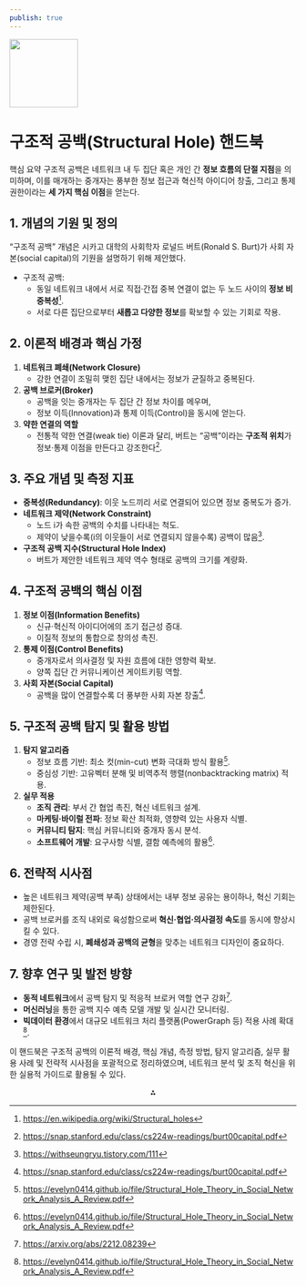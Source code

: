 ```yaml
---
publish: true
---
```


<img src="https://r2cdn.perplexity.ai/pplx-full-logo-primary-dark%402x.png" class="logo" width="120"/>

# 구조적 공백(Structural Hole) 핸드북

핵심 요약
구조적 공백은 네트워크 내 두 집단 혹은 개인 간 **정보 흐름의 단절 지점**을 의미하며, 이를 매개하는 중개자는 풍부한 정보 접근과 혁신적 아이디어 창출, 그리고 통제 권한이라는 **세 가지 핵심 이점**을 얻는다.

## 1. 개념의 기원 및 정의

“구조적 공백” 개념은 시카고 대학의 사회학자 로널드 버트(Ronald S. Burt)가 사회 자본(social capital)의 기원을 설명하기 위해 제안했다.

- 구조적 공백:
    - 동일 네트워크 내에서 서로 직접·간접 중복 연결이 없는 두 노드 사이의 **정보 비중복성**[^1].
    - 서로 다른 집단으로부터 **새롭고 다양한 정보**를 확보할 수 있는 기회로 작용.


## 2. 이론적 배경과 핵심 가정

1) **네트워크 폐쇄(Network Closure)**
    - 강한 연결이 조밀히 맺힌 집단 내에서는 정보가 균질하고 중복된다.
2) **공백 브로커(Broker)**
    - 공백을 잇는 중개자는 두 집단 간 정보 차이를 메우며,
    - 정보 이득(Innovation)과 통제 이득(Control)을 동시에 얻는다.
3) **약한 연결의 역할**
    - 전통적 약한 연결(weak tie) 이론과 달리, 버트는 “공백”이라는 **구조적 위치**가 정보·통제 이점을 만든다고 강조한다[^2].

## 3. 주요 개념 및 측정 지표

- **중복성(Redundancy)**: 이웃 노드끼리 서로 연결되어 있으면 정보 중복도가 증가.
- **네트워크 제약(Network Constraint)**
    - 노드 i가 속한 공백의 수치를 나타내는 척도.
    - 제약이 낮을수록(i의 이웃들이 서로 연결되지 않을수록) 공백이 많음[^3].
- **구조적 공백 지수(Structural Hole Index)**
    - 버트가 제안한 네트워크 제약 역수 형태로 공백의 크기를 계량화.


## 4. 구조적 공백의 핵심 이점

1) **정보 이점(Information Benefits)**
    - 신규·혁신적 아이디어에의 조기 접근성 증대.
    - 이질적 정보의 통합으로 창의성 촉진.
2) **통제 이점(Control Benefits)**
    - 중개자로서 의사결정 및 자원 흐름에 대한 영향력 확보.
    - 양쪽 집단 간 커뮤니케이션 게이트키핑 역할.
3) **사회 자본(Social Capital)**
    - 공백을 많이 연결할수록 더 풍부한 사회 자본 창출[^2].

## 5. 구조적 공백 탐지 및 활용 방법

1) **탐지 알고리즘**
    - 정보 흐름 기반: 최소 컷(min-cut) 변화 극대화 방식 활용[^4].
    - 중심성 기반: 고유벡터 분해 및 비역추적 행렬(nonbacktracking matrix) 적용.
2) **실무 적용**
    - **조직 관리**: 부서 간 협업 촉진, 혁신 네트워크 설계.
    - **마케팅·바이럴 전파**: 정보 확산 최적화, 영향력 있는 사용자 식별.
    - **커뮤니티 탐지**: 핵심 커뮤니티와 중개자 동시 분석.
    - **소프트웨어 개발**: 요구사항 식별, 결함 예측에의 활용[^4].

## 6. 전략적 시사점

- 높은 네트워크 제약(공백 부족) 상태에서는 내부 정보 공유는 용이하나, 혁신 기회는 제한된다.
- 공백 브로커를 조직 내외로 육성함으로써 **혁신·협업·의사결정 속도**를 동시에 향상시킬 수 있다.
- 경영 전략 수립 시, **폐쇄성과 공백의 균형**을 맞추는 네트워크 디자인이 중요하다.


## 7. 향후 연구 및 발전 방향

- **동적 네트워크**에서 공백 탐지 및 적응적 브로커 역할 연구 강화[^5].
- **머신러닝**을 통한 공백 지수 예측 모델 개발 및 실시간 모니터링.
- **빅데이터 환경**에서 대규모 네트워크 처리 플랫폼(PowerGraph 등) 적용 사례 확대[^4].

이 핸드북은 구조적 공백의 이론적 배경, 핵심 개념, 측정 방법, 탐지 알고리즘, 실무 활용 사례 및 전략적 시사점을 포괄적으로 정리하였으며, 네트워크 분석 및 조직 혁신을 위한 실용적 가이드로 활용될 수 있다.

<div style="text-align: center">⁂</div>

[^1]: https://en.wikipedia.org/wiki/Structural_holes

[^2]: https://snap.stanford.edu/class/cs224w-readings/burt00capital.pdf

[^3]: https://withseungryu.tistory.com/111

[^4]: https://evelyn0414.github.io/file/Structural_Hole_Theory_in_Social_Network_Analysis_A_Review.pdf

[^5]: https://arxiv.org/abs/2212.08239

[^6]: https://www.anmut.co.uk/structural-holes-and-life-sciences-4-0-a-social-network-analysis/

[^7]: https://sk.sagepub.com/ency/edvol/socialnetworks/chpt/structural-holes

[^8]: https://www.sciencedirect.com/topics/computer-science/structural-hole

[^9]: https://smg.media.mit.edu/library/Burt.StructuralHoles.pdf

[^10]: https://visiblenetworklabs.com/2019/08/21/structural-holes-and-networks/

[^11]: https://www.jstor.org/stable/j.ctv1kz4h78

